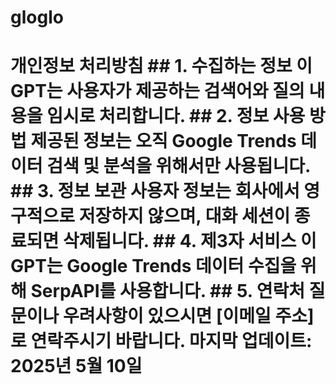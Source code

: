 # gloglo
# 개인정보 처리방침  ## 1. 수집하는 정보 이 GPT는 사용자가 제공하는 검색어와 질의 내용을 임시로 처리합니다.  ## 2. 정보 사용 방법 제공된 정보는 오직 Google Trends 데이터 검색 및 분석을 위해서만 사용됩니다.  ## 3. 정보 보관 사용자 정보는 회사에서 영구적으로 저장하지 않으며, 대화 세션이 종료되면 삭제됩니다.  ## 4. 제3자 서비스 이 GPT는 Google Trends 데이터 수집을 위해 SerpAPI를 사용합니다.  ## 5. 연락처 질문이나 우려사항이 있으시면 [이메일 주소]로 연락주시기 바랍니다.  마지막 업데이트: 2025년 5월 10일
